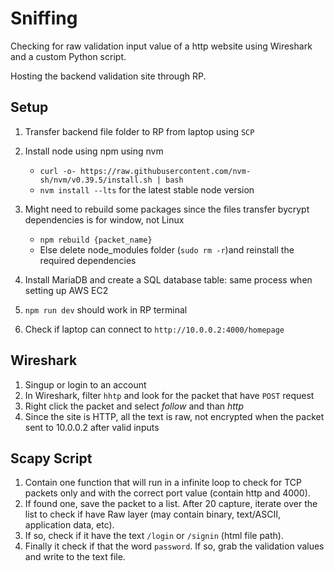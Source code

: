 # Sniffing

Checking for raw validation input value of a http website using Wireshark and a custom Python script. 

Hosting the backend validation site through RP. 

## Setup

1. Transfer backend file folder to RP from laptop using `SCP`
2. Install node using npm using nvm
   - `curl -o- https://raw.githubusercontent.com/nvm-sh/nvm/v0.39.5/install.sh | bash`
   - `nvm install --lts` for the latest stable node version
3. Might need to rebuild some packages since the files transfer bycrypt dependencies is for window, not Linux
   - `npm rebuild {packet_name}`
   - Else delete node_modules folder (`sudo rm -r`)and reinstall the required dependencies
4. Install MariaDB and create a SQL database table: same process when setting up AWS EC2 

5. `npm run dev` should work in RP terminal
6. Check if laptop can connect to `http://10.0.0.2:4000/homepage`

## Wireshark

1. Singup or login to an account
2. In Wireshark, filter `hhtp` and look for the packet that have `POST` request
3. Right click the packet and select *follow* and than *http* 
4. Since the site is HTTP, all the text is raw, not encrypted when the packet sent to 10.0.0.2 after valid inputs



## Scapy Script

1. Contain one function that will run in a infinite loop to check for TCP packets only and with the correct port value (contain http and 4000). 
2. If found one, save the packet to a list. After 20 capture, iterate over the list to check if have Raw layer (may contain binary, text/ASCII, application data, etc). 
3. If so, check if it have the text `/login` or `/signin` (html file path). 
4. Finally it check if that the word `password`. If so, grab the validation values and write to the text file. 

